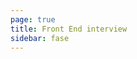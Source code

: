 ```yaml
---
page: true
title: Front End interview
sidebar: fase
---
```


<Home/>

<script setup>
import Home from './Home.vue'
</script>
